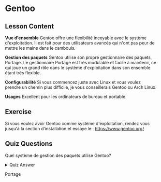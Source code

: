 # Gentoo

## Lesson Content

<b>Vue d'ensemble</b>
Gentoo offre une flexibilité incoyable avec le système d'exploitation. Il est fait pour des utilisateurs avancés qui n'ont pas peur de mettre les mains dans le cambouis.

<b>Gestion des paquets</b>
Gentoo utilise son propre gestionnaire des paquets, Portage. Le gestionnaire Portage est très modulable et facile à maintenir, ce qui joue un grand rôle dans le système d'exploitation dans son ensemble étant très flexible.

<b>Configurabilité</b>
Si vous commencez juste avec Linux et vous voulez prendre un chemin plus difficile, je vous conseillerais Gentoo ou Arch Linux.

<b>Usages</b>
Excellent pour les ordinateurs de bureau et portable.

## Exercise

Si vous voulez avoir Gentoo comme système d'exploitation, rendez vous jusqu'à la section d'installation et essaye le : <a href='https://www.gentoo.org/'>https://www.gentoo.org/</a>

## Quiz Questions

Quel système de gestion des paquets utilise Gentoo?

<details>
    <summary>Quiz Answer</summary>
</details>

Portage
